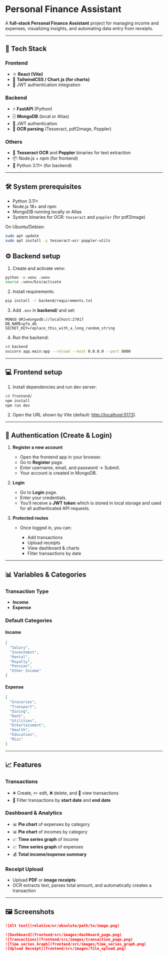 
# Personal Finance Assistant

A **full-stack Personal Finance Assistant** project for managing income and expenses, visualizing insights, and automating data entry from receipts.

---

## 🚀 Tech Stack

### Frontend
* ⚛️ **React (Vite)**
* 🎨 **TailwindCSS / Chart.js (for charts)**
* 🔑 JWT authentication integration

### Backend
* ⚡ **FastAPI** (Python)
* 🗄️ **MongoDB** (local or Atlas)
* 🔐 JWT authentication
* 🧾 **OCR parsing** (Tesseract, pdf2image, Poppler)

### Others
* 🧰 **Tesseract OCR** and **Poppler** binaries for text extraction
* 📦 Node.js + npm (for frontend)
* 🐍 Python 3.11+ (for backend)

---

## 🛠️ System prerequisites

* Python 3.11+
* Node.js 18+ and npm
* MongoDB running locally or Atlas
* System binaries for OCR: `tesseract` and `poppler` (for pdf2image)

On Ubuntu/Debian:
```bash
sudo apt update
sudo apt install -y tesseract-ocr poppler-utils
````


## ⚙️ Backend setup

1. Create and activate venv:

```bash
python -m venv .venv
source .venv/bin/activate
```

2. Install requirements:

```bash
pip install -r backend/requirements.txt
```

3. Add `.env` in **backend/** and set:

```
MONGO_URI=mongodb://localhost:27017
DB_NAME=pfa_db
SECRET_KEY=replace_this_with_a_long_random_string
```

4. Run the backend:

```bash
cd backend
uvicorn app.main:app --reload --host 0.0.0.0 --port 8000
```

---

## 💻 Frontend setup

1. Install dependencies and run dev server:

```bash
cd frontend/
npm install
npm run dev
```

2. Open the URL shown by Vite (default: [http://localhost:5173](http://localhost:5173)).

---

## 🔑 Authentication (Create & Login)

1. **Register a new account**

   * Open the frontend app in your browser.
   * Go to **Register** page.
   * Enter username, email, and password → Submit.
   * Your account is created in MongoDB.

2. **Login**

   * Go to **Login** page.
   * Enter your credentials.
   * You’ll receive a **JWT token** which is stored in local storage and used for all authenticated API requests.

3. **Protected routes**

   * Once logged in, you can:

     * Add transactions
     * Upload receipts
     * View dashboard & charts
     * Filter transactions by date

---

## 📊 Variables & Categories

### Transaction Type

* **Income**
* **Expense**

### Default Categories

#### Income

```json
[
  "Salary",
  "Investment",
  "Rental",
  "Royalty",
  "Pension",
  "Other Income"
]
```

#### Expense

```json
[
  "Groceries",
  "Transport",
  "Dining",
  "Rent",
  "Utilities",
  "Entertainment",
  "Health",
  "Education",
  "Misc"
]
```

---

## 📈 Features

### Transactions

* ➕ Create, ✏️ edit, ❌ delete, and 👀 view transactions
* 📅 Filter transactions by **start date** and **end date**

### Dashboard & Analytics

* 📊 **Pie chart** of expenses by category
* 📊 **Pie chart** of incomes by category
* 📈 **Time series graph** of income
* 📈 **Time series graph** of expenses
* 💰 **Total income/expense summary**

### Receipt Upload

* Upload **PDF** or **image receipts**
* OCR extracts text, parses total amount, and automatically creates a transaction

---

## 🖼️ Screenshots

```markdown
![Alt text](relative/or/absolute/path/to/image.png)
```


```markdown
![Dashboard](frontend/src/images/dashboard_page.png)
![Transactions](frontend/src/images/transaction_page.png)
![Time series Graph](frontend/src/images/time_series_graph.png)
![Upload Receipt](frontend/src/images/file_upload.png)
```
